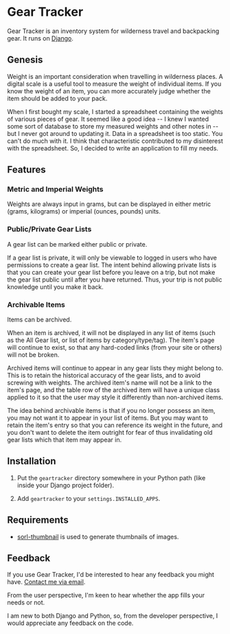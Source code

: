 Gear Tracker
============

Gear Tracker is an inventory system for wilderness travel and backpacking gear. It runs on [Django](http://www.djangoproject.com/).


Genesis
--------

Weight is an important consideration when travelling in wilderness places. A digital scale is a useful tool to measure the weight of individual items. If you know the weight of an item, you can more accurately judge whether the item should be added to your pack.

When I first bought my scale, I started a spreadsheet containing the weights of various pieces of gear. It seemed like a good idea -- I knew I wanted some sort of database to store my measured weights and other notes in -- but I never got around to updating it. Data in a spreadsheet is too static. You can't do much with it. I think that characteristic contributed to my disinterest with the spreadsheet. So, I decided to write an application to fill my needs.

Features
--------


### Metric and Imperial Weights

Weights are always input in grams, but can be displayed in either metric (grams, kilograms) or imperial (ounces, pounds) units.


### Public/Private Gear Lists

A gear list can be marked either public or private.

If a gear list is private, it will only be viewable to logged in users who have permissions to create a gear list. The intent behind allowing private lists is that you can create your gear list before you leave on a trip, but not make the gear list public until after you have returned. Thus, your trip is not public knowledge until you make it back.


### Archivable Items

Items can be archived.

When an item is archived, it will not be displayed in any list of items (such as the All Gear list, or list of items by category/type/tag). The item's page will continue to exist, so that any hard-coded links (from your site or others) will not be broken.

Archived items will continue to appear in any gear lists they might belong to. This is to retain the historical accuracy of the gear lists, and to avoid screwing with weights. The archived item's name will not be a link to the item's page, and the table row of the archived item will have a unique class applied to it so that the user may style it differently than non-archived items.

The idea behind archivable items is that if you no longer possess an item, you may not want it to appear in your list of items. But you may want to retain the item's entry so that you can reference its weight in the future, and you don't want to delete the item outright for fear of thus invalidating old gear lists which that item may appear in.


Installation
------------

1.  Put the `geartracker` directory somewhere in your Python path (like inside your Django project folder).

2.  Add `geartracker` to your `settings.INSTALLED_APPS`.


Requirements
------------

* [sorl-thumbnail](http://thumbnail.sorl.net/) is used to generate thumbnails of images.


Feedback
--------

If you use Gear Tracker, I'd be interested to hear any feedback you might have. [Contact me via email](mailto:pm@pig-monkey.com).

From the user perspective, I'm keen to hear whether the app fills your needs or not.

I am new to both Django and Python, so, from the developer perspective, I would appreciate any feedback on the code.
